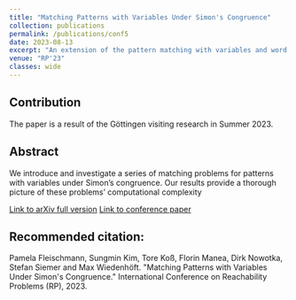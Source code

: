 ```yaml
---
title: "Matching Patterns with Variables Under Simon's Congruence"
collection: publications
permalink: /publications/conf5
date: 2023-08-13
excerpt: "An extension of the pattern matching with variables and word equations problem under Simon's congruence."
venue: "RP'23"
classes: wide
---
```

## Contribution
The paper is a result of the Göttingen visiting research in Summer 2023.

## Abstract
We introduce and investigate a series of matching problems
for patterns with variables under Simon’s congruence. Our results provide a thorough picture of these problems’ computational complexity

[Link to arXiv full version](https://arxiv.org/abs/2308.08374)
[Link to conference paper](https://link.springer.com/chapter/10.1007/978-3-031-45286-4_12)

## Recommended citation:
Pamela Fleischmann, Sungmin Kim, Tore Koß, Florin Manea, Dirk Nowotka, Stefan Siemer and Max Wiedenhöft. "Matching Patterns with Variables Under Simon's Congruence." International Conference on Reachability Problems (RP), 2023.
